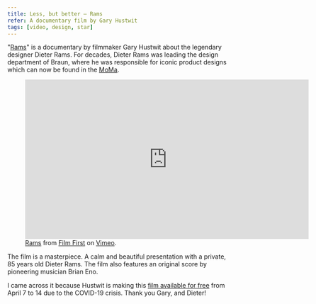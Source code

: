 ```yaml
---
title: Less, but better – Rams
refer: A documentary film by Gary Hustwit
tags: [video, design, star]
---
```

"[Rams](https://hustwit.vhx.tv/products/rams)" is a documentary by filmmaker Gary Hustwit about the legendary designer Dieter Rams. For decades, Dieter Rams was leading the design department of Braun, where he was responsible for iconic product designs which can now be found in the [MoMa](https://www.moma.org/artists/8451). 

<figure>
<iframe src="https://player.vimeo.com/video/291784379" width="640" height="360" frameborder="0" allow="autoplay; fullscreen" allowfullscreen></iframe>
<figcaption><a href="https://vimeo.com/291784379">Rams</a> from <a href="https://vimeo.com/user7112450">Film First</a> on <a href="https://vimeo.com">Vimeo</a>.</figcaption>
</figure>

The film is a masterpiece. A calm and beautiful presentation with a private, 85 years old Dieter Rams. The film also features an original score by pioneering musician Brian Eno.

I came across it because Hustwit is making this [film available for free](https://www.ohyouprettythings.com/free) from April 7 to 14 due to the COVID-19 crisis. Thank you Gary, and Dieter! 


